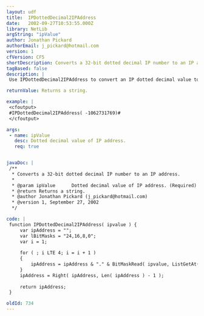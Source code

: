 ```yaml
---
layout: udf
title:  IPDottedDecimal2IPAddress
date:   2002-09-27T10:53:55.000Z
library: NetLib
argString: "ipValue"
author: Jonathan Pickard
authorEmail: j_pickard@hotmail.com
version: 1
cfVersion: CF5
shortDescription: Converts a 32-bit dotted decimal IP number to an IP address.
tagBased: false
description: |
 Use IPDottedDecimal2IPAddress to convert an IP dotted decimal value to an IP address string.  Storing decimal values in a database and making comparisons with them is more efficient than using IP address strings.

returnValue: Returns a string.

example: |
 <cfoutput>
 #IPDottedDecimal2IPAddress( -1062731769)#
 </cfoutput>

args:
 - name: ipValue
   desc: Dotted decimal value of IP address.
   req: true


javaDoc: |
 /**
  * Converts a 32-bit dotted decimal IP number to an IP address.
  * 
  * @param ipValue      Dotted decimal value of IP address. (Required)
  * @return Returns a string. 
  * @author Jonathan Pickard (j_pickard@hotmail.com) 
  * @version 1, September 27, 2002 
  */

code: |
 function IPDottedDecimal2IPAddress( ipvalue ) {
     var ipAddress = "";
     var lBitMasks = "24,16,8,0";
     var i = 1;
 
     for ( ; i LTE 4; i = i + 1 )
     {
         ipAddress = ipAddress & "." & BitMaskRead( ipvalue, ListGetAt( lBitMasks, i ), 8 );
     }
     ipAddress = Right( ipAddress, Len( ipAddress ) - 1 );
 
     return ipAddress;
 }

oldId: 734
---
```



